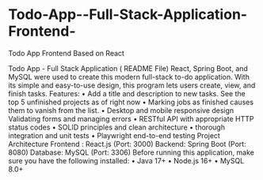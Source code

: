 # Todo-App--Full-Stack-Application-Frontend-
Todo App Frontend Based on React

Todo App - Full Stack Application ( README File)
React, Spring Boot, and MySQL were used to create this modern full-stack to-do application.
With its simple and easy-to-use design, this program lets users create, view, and finish tasks.
Features:
• Add a title and description to new tasks. See the top 5 unfinished projects as of right now
• Marking jobs as finished causes them to vanish from the list.
• Desktop and mobile responsive design Validating forms and managing errors
• RESTful API with appropriate HTTP status codes
• SOLID principles and clean architecture
• thorough integration and unit tests
• Playwright end-to-end testing
Project Architecture
Frontend : React.js (Port: 3000)
Backend: Spring Boot (Port: 8080)
Database: MySQL (Port: 3306)
Before running this application, make sure you have the following installed:
• Java 17+
• Node.js 16+
• MySQL 8.0+
